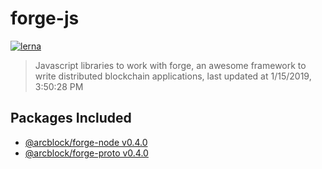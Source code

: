 # forge-js

[![lerna](https://img.shields.io/badge/maintained%20with-lerna-cc00ff.svg)](https://lernajs.io/)

> Javascript libraries to work with forge, an awesome framework to write distributed blockchain applications, last updated at 1/15/2019, 3:50:28 PM

## Packages Included

- [@arcblock/forge-node v0.4.0](./packages/forge-node)
- [@arcblock/forge-proto v0.4.0](./packages/forge-proto)


